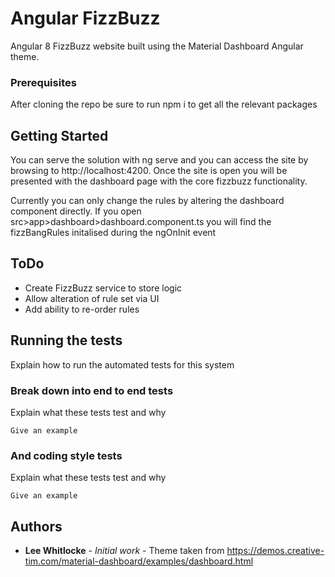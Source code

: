 # Angular FizzBuzz
Angular 8 FizzBuzz website built using the Material Dashboard Angular theme.

### Prerequisites

After cloning the repo be sure to run npm i to get all the relevant packages

## Getting Started

You can serve the solution with ng serve and you can access the site by browsing to http://localhost:4200. 
Once the site is open you will be presented with the dashboard page with the core fizzbuzz functionality.

Currently you can only change the rules by altering the dashboard component directly. If you open src>app>dashboard>dashboard.component.ts you will find the fizzBangRules initalised during the ngOnInit event

## ToDo

- Create FizzBuzz service to store logic
- Allow alteration of rule set via UI
- Add ability to re-order rules

## Running the tests

Explain how to run the automated tests for this system

### Break down into end to end tests

Explain what these tests test and why

```
Give an example
```

### And coding style tests

Explain what these tests test and why

```
Give an example
```

## Authors

* **Lee Whitlocke** - *Initial work* - Theme taken from https://demos.creative-tim.com/material-dashboard/examples/dashboard.html
